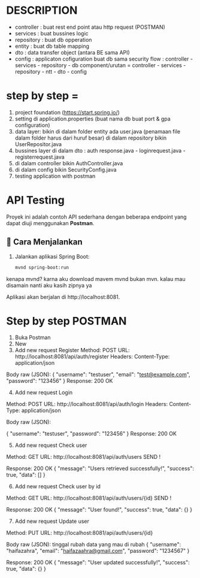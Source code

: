 # DESCRIPTION
- controller : buat rest end point atau http request (POSTMAN)
- services : buat bussines logic
- repository : buat db opperation
- entity : buat db table mapping
- dto : data transfer object (antara BE sama API)
- config : applicaton cofiguration buat db sama security
flow : controller - services - repository - db
component/urutan = controller - services - repository - ntt - dto - config

# step by step = 
1. project foundation (https://start.spring.io/)
2. setting di application.properties (buat nama db buat port & gpa configuration)
3. data layer: bikin di dalam folder entity ada user.java (penamaan file dalam folder harus dari huruf besar) di dalam repository bikin UserRepositor.java
4. bussines layer di dalam dto : auth response.java - loginrequest.java - registerrequest.java
5. di dalam controller bikin AuthController.java
6. di dalam config bikin SecurityConfig.java
7. testing application with postman

# API Testing

Proyek ini adalah contoh API sederhana dengan beberapa endpoint yang dapat diuji menggunakan **Postman**.

## 🚀 Cara Menjalankan

1. Jalankan aplikasi Spring Boot:
   ```bash
   mvnd spring-boot:run
   
kenapa mvnd? karna aku download mavem mvnd bukan mvn. kalau mau disamain nanti aku kasih zipnya ya

Aplikasi akan berjalan di http://localhost:8081.

# Step by step POSTMAN 
1. Buka Postman
2. New
3. Add new request Register
Method: POST
URL: http://localhost:8081/api/auth/register
Headers: Content-Type: application/json

Body raw (JSON):
{
"username": "testuser",
"email": "test@example.com",
"password": "123456"
}
Response: 200 OK

4. Add new request Login 

Method: POST
URL: http://localhost:8081/api/auth/login
Headers: Content-Type: application/json

Body raw (JSON):

{
"username": "testuser",
"password": "123456"
}
Response: 200 OK

5. Add new request Check user

Method: GET
URL: http://localhost:8081/api/auth/users
SEND !

Response: 200 OK
{
"message": "Users retrieved successfully!",
"success": true,
"data": []
}

6. Add new request Check user by id

Method: GET
URL: http://localhost:8081/api/auth/users/{id}
SEND !

Response: 200 OK
{
"message": "User found!",
"success": true,
"data": {}
}

7. Add new request Update user

Method: PUT
URL: http://localhost:8081/api/auth/users/{id}

Body raw (JSON):
tinggal rubah data yang mau di rubah
{
"username": "haifazahra", 
"email": "haifazaahra@gmail.com",
"password": "1234567"
}

Response: 200 OK
{
"message": "User updated successfully!",
"success": true,
"data": {}
}
